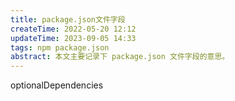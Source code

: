 ```yaml
---
title: package.json文件字段
createTime: 2022-05-20 12:12
updateTime: 2023-09-05 14:33
tags: npm package.json
abstract: 本文主要记录下 package.json 文件字段的意思。
---
```


optionalDependencies